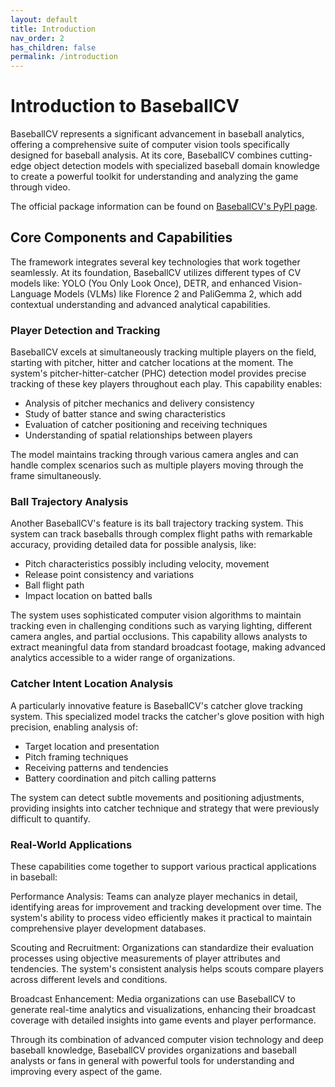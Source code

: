 ```yaml
---
layout: default
title: Introduction
nav_order: 2
has_children: false
permalink: /introduction
---
```


# Introduction to BaseballCV

BaseballCV represents a significant advancement in baseball analytics, offering a comprehensive suite of computer vision tools specifically designed for baseball analysis. At its core, BaseballCV combines cutting-edge object detection models with specialized baseball domain knowledge to create a powerful toolkit for understanding and analyzing the game through video.

The official package information can be found on [BaseballCV's PyPI page](https://pypi.org/project/baseballcv/).

## Core Components and Capabilities

The framework integrates several key technologies that work together seamlessly. At its foundation, BaseballCV utilizes different types of CV models like: YOLO (You Only Look Once), DETR,  and enhanced Vision-Language Models (VLMs) like Florence 2 and PaliGemma 2, which add contextual understanding and advanced analytical capabilities.

### Player Detection and Tracking

BaseballCV excels at simultaneously tracking multiple players on the field, starting with pitcher, hitter and catcher locations at the moment. The system's pitcher-hitter-catcher (PHC) detection model provides precise tracking of these key players throughout each play. This capability enables:

- Analysis of pitcher mechanics and delivery consistency
- Study of batter stance and swing characteristics
- Evaluation of catcher positioning and receiving techniques
- Understanding of spatial relationships between players

The model maintains tracking through various camera angles and can handle complex scenarios such as multiple players moving through the frame simultaneously.

### Ball Trajectory Analysis

Another BaseballCV's feature is its ball trajectory tracking system. This system can track baseballs through complex flight paths with remarkable accuracy, providing detailed data for possible analysis, like:

- Pitch characteristics possibly including velocity, movement
- Release point consistency and variations
- Ball flight path
- Impact location on batted balls

The system uses sophisticated computer vision algorithms to maintain tracking even in challenging conditions such as varying lighting, different camera angles, and partial occlusions. This capability allows analysts to extract meaningful data from standard broadcast footage, making advanced analytics accessible to a wider range of organizations.

### Catcher Intent Location Analysis

A particularly innovative feature is BaseballCV's catcher glove tracking system. This specialized model tracks the catcher's glove position with high precision, enabling analysis of:

- Target location and presentation
- Pitch framing techniques
- Receiving patterns and tendencies
- Battery coordination and pitch calling patterns

The system can detect subtle movements and positioning adjustments, providing insights into catcher technique and strategy that were previously difficult to quantify.

### Real-World Applications

These capabilities come together to support various practical applications in baseball:

Performance Analysis:
Teams can analyze player mechanics in detail, identifying areas for improvement and tracking development over time. The system's ability to process video efficiently makes it practical to maintain comprehensive player development databases.

Scouting and Recruitment:
Organizations can standardize their evaluation processes using objective measurements of player attributes and tendencies. The system's consistent analysis helps scouts compare players across different levels and conditions.

Broadcast Enhancement:
Media organizations can use BaseballCV to generate real-time analytics and visualizations, enhancing their broadcast coverage with detailed insights into game events and player performance.

Through its combination of advanced computer vision technology and deep baseball knowledge, BaseballCV provides organizations and baseball analysts or fans in general with powerful tools for understanding and improving every aspect of the game.